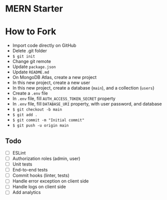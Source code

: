 # MERN Starter

# How to Fork

- Import code directly on GitHub
- Delete .git folder
- `$ git init`
- Change git remote
- Update `package.json`
- Update `README.md`
- On MongoDB Atlas, create a new project
- In this new project, create a new user
- In this new project, create a database (`main`), and a collection (`users`)
- Create a `.env` file
- In `.env` file, fill `AUTH_ACCESS_TOKEN_SECRET` property
- In `.env` file, fill `DATABASE_URI` property, with user password, and database
- `$ git checkout -b main`
- `$ git add .`
- `$ git commit -m "Initial commit"`
- `$ git push -u origin main`

## Todo

- [ ] ESLint
- [ ] Authorization roles (admin, user)
- [ ] Unit tests
- [ ] End-to-end tests
- [ ] Commit hooks (linter, tests)
- [ ] Handle error exception on client side
- [ ] Handle logs on client side
- [ ] Add analytics
